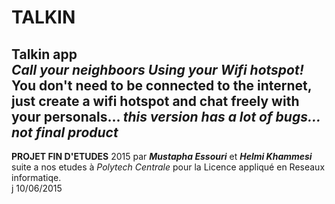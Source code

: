 # TALKIN
<b>Talkin</b> app<br/>
<i>Call your neighboors Using your Wifi hotspot!</i><br/>
You don't need to be connected to the internet, just create a wifi hotspot and chat freely with your personals... 
<i>this version has a lot of bugs... not final product</i>
--------
<b>PROJET FIN D'ETUDES</b> 2015 par <i><b>Mustapha Essouri</b></i> et <i><b>Helmi Khammesi</b></i> suite a nos etudes à <i>Polytech Centrale</i> pour la Licence appliqué en Reseaux informatiqe.<br>
j 10/06/2015
